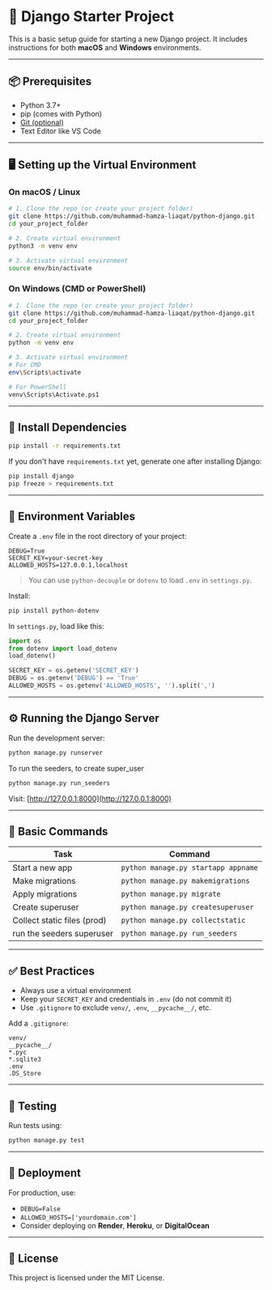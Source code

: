 # 🐍 Django Starter Project

This is a basic setup guide for starting a new Django project. It includes instructions for both **macOS** and **Windows** environments.

---

## 📦 Prerequisites

- Python 3.7+
- pip (comes with Python)
- [Git (optional)](https://git-scm.com/)
- Text Editor like VS Code

---

## 🖥️ Setting up the Virtual Environment

### On macOS / Linux

```bash
# 1. Clone the repo (or create your project folder)
git clone https://github.com/muhammad-hamza-liaqat/python-django.git
cd your_project_folder

# 2. Create virtual environment
python3 -m venv env

# 3. Activate virtual environment
source env/bin/activate
```

### On Windows (CMD or PowerShell)

```bash
# 1. Clone the repo (or create your project folder)
git clone https://github.com/muhammad-hamza-liaqat/python-django.git
cd your_project_folder

# 2. Create virtual environment
python -m venv env

# 3. Activate virtual environment
# For CMD
env\Scripts\activate

# For PowerShell
venv\Scripts\Activate.ps1
```

---

## 📁 Install Dependencies

```bash
pip install -r requirements.txt
```

If you don't have `requirements.txt` yet, generate one after installing Django:

```bash
pip install django
pip freeze > requirements.txt
```

---

## 🔐 Environment Variables

Create a `.env` file in the root directory of your project:

```env
DEBUG=True
SECRET_KEY=your-secret-key
ALLOWED_HOSTS=127.0.0.1,localhost
```

> You can use `python-decouple` or `dotenv` to load `.env` in `settings.py`.

Install:

```bash
pip install python-dotenv
```

In `settings.py`, load like this:

```python
import os
from dotenv import load_dotenv
load_dotenv()

SECRET_KEY = os.getenv('SECRET_KEY')
DEBUG = os.getenv('DEBUG') == 'True'
ALLOWED_HOSTS = os.getenv('ALLOWED_HOSTS', '').split(',')
```

---

## ⚙️ Running the Django Server

Run the development server:

```bash
python manage.py runserver
```

To run the seeders, to create super_user

```bash
python manage.py run_seeders
```

Visit: [http://127.0.0.1:8000](http://127.0.0.1:8000)

---

## 📂 Basic Commands

| Task                        | Command                             |
| --------------------------- | ----------------------------------- |
| Start a new app             | `python manage.py startapp appname` |
| Make migrations             | `python manage.py makemigrations`   |
| Apply migrations            | `python manage.py migrate`          |
| Create superuser            | `python manage.py createsuperuser`  |
| Collect static files (prod) | `python manage.py collectstatic`    |
| run the seeders superuser   | `python manage.py run_seeders`      |

---

## ✅ Best Practices

- Always use a virtual environment
- Keep your `SECRET_KEY` and credentials in `.env` (do not commit it)
- Use `.gitignore` to exclude `venv/`, `.env`, `__pycache__/`, etc.

Add a `.gitignore`:

```gitignore
venv/
__pycache__/
*.pyc
*.sqlite3
.env
.DS_Store
```

---

## 🧪 Testing

Run tests using:

```bash
python manage.py test
```

---

## 🚀 Deployment

For production, use:

- `DEBUG=False`
- `ALLOWED_HOSTS=['yourdomain.com']`
- Consider deploying on **Render**, **Heroku**, or **DigitalOcean**

---

## 📎 License

This project is licensed under the MIT License.
